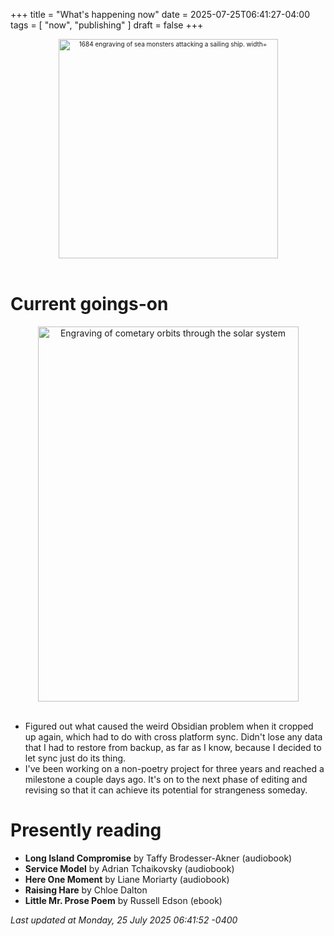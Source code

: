 +++
title = "What's happening now"
date = 2025-07-25T06:41:27-04:00
tags = [
    "now",
    "publishing"
]
draft = false
+++
<div align="center" style="font-size:x-small"><img src="https://milkfish08.s3.amazonaws.com/photo/blog/abovethefold/1684-untitled-engraving-of-sea-monsters-attacking-a-sailing-vessel-49fa31.jpg" alt="1684 engraving of sea monsters attacking a sailing ship. width="512" height="351" title="Sea monsters attacking a sailing ship" /></div><br clear="all" />

# Current goings-on

<div align="center"><img src="https://milkfish08.s3.amazonaws.com/photo/blog/comets.jpeg" height=600 width=417 alt="Engraving of cometary orbits through the solar system" title="Comets" /></div><br clear="all" />

* Figured out what caused the weird Obsidian problem when it cropped up again, which had to do with cross platform sync.
Didn't lose any data that I had to restore from backup, as far as I know, because I decided to let sync just do its thing.
* I've been working on a non-poetry project for three years and reached a milestone a couple days ago.
It's on to the next phase of editing and revising so that it can achieve its potential for strangeness someday.


# Presently reading

* __Long Island Compromise__ by Taffy Brodesser-Akner (audiobook)
* __Service Model__ by Adrian Tchaikovsky (audiobook)
* __Here One Moment__ by Liane Moriarty (audiobook)
* __Raising Hare__ by Chloe Dalton
* __Little Mr. Prose Poem__ by Russell Edson (ebook)

*Last updated at Monday, 25 July 2025 06:41:52 -0400*
